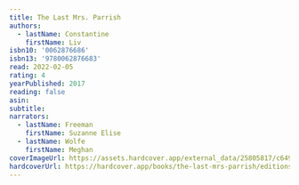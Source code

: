 ```yaml
---
title: The Last Mrs. Parrish
authors:
  - lastName: Constantine
    firstName: Liv
isbn10: '0062876686'
isbn13: '9780062876683'
read: 2022-02-05
rating: 4
yearPublished: 2017
reading: false
asin:
subtitle:
narrators:
  - lastName: Freeman
    firstName: Suzanne Elise
  - lastName: Wolfe
    firstName: Meghan
coverImageUrl: https://assets.hardcover.app/external_data/25805817/c6495bd8745ae390dc813c162c2270766fbad5ed.jpeg
hardcoverUrl: https://hardcover.app/books/the-last-mrs-parrish/editions/30793056
---
```

